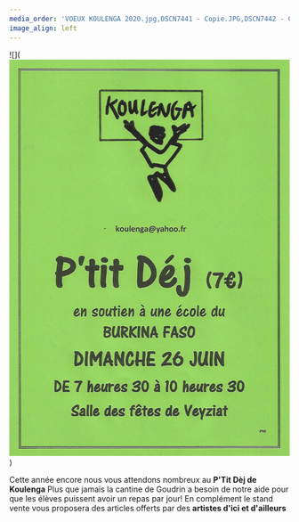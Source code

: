 ```yaml
---
media_order: 'VOEUX KOULENGA 2020.jpg,DSCN7441 - Copie.JPG,DSCN7442 - Copie.JPG,DSCN7443 - Copie.JPG,DSCN7440 - Copie.JPG,COURSE PAINLEVE.jpg,Voix de l''ain 31.01.2020.jpg,DSCN7159 - Copie.JPG,2020.07  Inondation 1.JPG,2020.07 Inondation 2.JPG,CM2 2.jpg,VOEUX MAIL.jpg,PHOTO-2021-01-07-11-29-49.jpg,PHOTO-2021-01-07-11-31-27.jpg,PHOTO-2021-01-07-11-31-53.jpg,PHOTO-2021-02-13-10-25-48.jpg,PHOTO-2021-02-13-10-34-28.1jpg.jpg,Chèque cross St Jo 2020.png,Affichette.jpg,IMG_20210704_081937.jpg,IMG_20210704_085726.jpg,IMG_20210704_093700.jpg,Carte Burkina terrorisme 11.2021.jpg,VOEUX MAIL 2022.jpg,Salades  1 .jpg,IMG-20220129-WA0002.jpg,Affichette Scan.jpg'
image_align: left
---
```


![](![Affichette%20Scan](Affichette%20Scan.jpg "Affichette%20Scan"))

Cette année encore nous vous attendons nombreux au **P'Tit Dèj de Koulenga**
Plus que jamais la cantine de Goudrin a besoin de notre aide pour que les élèves puissent avoir un repas par jour!
En complément le stand vente vous proposera des articles offerts par des **artistes d'ici et d'ailleurs**